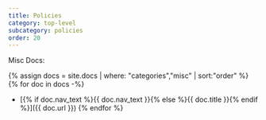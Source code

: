 ```yaml
---
title: Policies
category: top-level
subcategory: policies
order: 20
---
```


Misc Docs:

{% assign docs = site.docs | where: "categories","misc" | sort:"order" %}
{% for doc in docs -%}
* [{% if doc.nav_text %}{{ doc.nav_text }}{% else %}{{ doc.title }}{% endif %}]({{ doc.url }})
{% endfor %}
